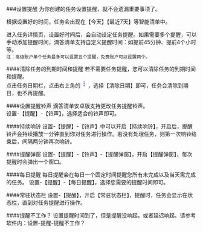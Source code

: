 ###设置提醒
为你创建的任务设置提醒，就不会遗漏重要事项了。

根据设置好的时间，任务会出现在【今天】【最近7天】等智能清单中。  

进入任务详情页，设置好时间后，会自动设定任务提醒。如果需要多个提醒，可以手动添加提醒时间，滴答清单支持自定义提醒时间：如提前45分钟、提前4个小时等。
<br>`注：高级账户单个任务最多可以设置五个提醒，免费账户可以设置两个。`


####清除任务的到期时间和提醒
若不需要任务提醒，您可以清除任务的到期时间和提醒。
<br>点击任务日期栏，点击右上角的<img src="../images/images_android/image001.png" title="更多" width="20" />，选择【清除日期】即可，任务会清除到期日，也不再提醒。

####设置提醒铃声
滴答清单安卓版支持更改任务提醒铃声。
<br>设置-【提醒】-【铃声】，选择适合的铃声即可。

####持续响铃
设置-【提醒】-【铃声】中可以开启【持续响铃】，开启后，提醒铃声会持续播放一分钟直到你对任务进行操作。若没有处理任务，则第一次响铃结束后，间隔两分钟再次响铃。

####提醒弹窗
设置-【提醒】-【铃声】-【提醒弹窗】，开启【提醒弹窗】，每次提醒时会弹出一个窗口。

####每日提醒
每日提醒会在每日一个固定时间提醒您所有未完成以及当天需完成的任务。
设置-【提醒】-【每日提醒】，选择您需要的提醒时间即可。

####常驻状态栏
设置-【提醒】，开启【常驻状态栏】，提醒时，任务会显示在状态栏，直到对任务提醒进行操作。


####提醒不工作？
设置提醒时间到了，但是提醒没响起，或者延迟响起。请参考软件内：设置-提醒-提醒不工作？
